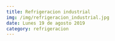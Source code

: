 ```yaml
---
title: Refrigeracion industrial
img: /img/refrigeracion_industrial.jpg
date: Lunes 19 de agosto 2019
category: refrigeracion
---
```


